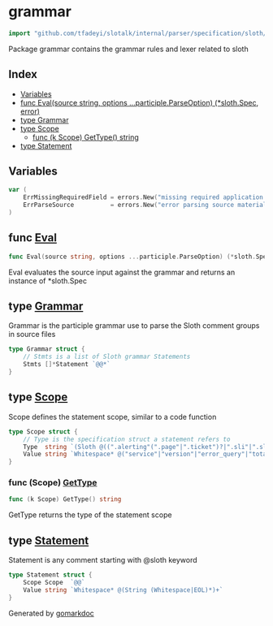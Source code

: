 <!-- Code generated by gomarkdoc. DO NOT EDIT -->

# grammar

```go
import "github.com/tfadeyi/slotalk/internal/parser/specification/sloth/grammar"
```

Package grammar contains the grammar rules and lexer related to sloth

## Index

- [Variables](<#variables>)
- [func Eval(source string, options ...participle.ParseOption) (*sloth.Spec, error)](<#func-eval>)
- [type Grammar](<#type-grammar>)
- [type Scope](<#type-scope>)
  - [func (k Scope) GetType() string](<#func-scope-gettype>)
- [type Statement](<#type-statement>)


## Variables

```go
var (
    ErrMissingRequiredField = errors.New("missing required application field(s)")
    ErrParseSource          = errors.New("error parsing source material")
)
```

## func [Eval](<https://github.com/tfadeyi/sloth-simple-comments/blob/main/internal/parser/specification/sloth/grammar/grammar.go#L191>)

```go
func Eval(source string, options ...participle.ParseOption) (*sloth.Spec, error)
```

Eval evaluates the source input against the grammar and returns an instance of \*sloth.Spec

## type [Grammar](<https://github.com/tfadeyi/sloth-simple-comments/blob/main/internal/parser/specification/sloth/grammar/grammar.go#L15-L18>)

Grammar is the participle grammar use to parse the Sloth comment groups in source files

```go
type Grammar struct {
    // Stmts is a list of Sloth grammar Statements
    Stmts []*Statement `@@*`
}
```

## type [Scope](<https://github.com/tfadeyi/sloth-simple-comments/blob/main/internal/parser/specification/sloth/grammar/grammar.go#L25-L29>)

Scope defines the statement scope, similar to a code function

```go
type Scope struct {
    // Type is the specification struct a statement refers to
    Type  string `(Sloth @((".alerting"(".page"|".ticket")?|".sli"|".slo"))?)`
    Value string `Whitespace* @("service"|"version"|"error_query"|"total_query"|"error_ratio_query"|"name"|"description"|"objective"|"labels"|"annotations"|"disable")`
}
```

### func \(Scope\) [GetType](<https://github.com/tfadeyi/sloth-simple-comments/blob/main/internal/parser/specification/sloth/grammar/grammar.go#L44>)

```go
func (k Scope) GetType() string
```

GetType returns the type of the statement scope

## type [Statement](<https://github.com/tfadeyi/sloth-simple-comments/blob/main/internal/parser/specification/sloth/grammar/grammar.go#L20-L23>)

Statement is any comment starting with @sloth keyword

```go
type Statement struct {
    Scope Scope  `@@`
    Value string `Whitespace* @(String (Whitespace|EOL)*)+`
}
```



Generated by [gomarkdoc](<https://github.com/princjef/gomarkdoc>)
